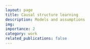 ```yaml
---
layout: page
title: Causal structure learning
description: Models and assumptions
img:
importance: 2
category: work
related_publications: false
---
```

